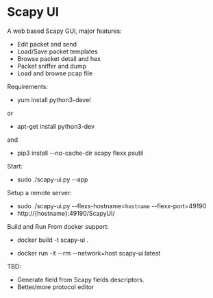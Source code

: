 # Scapy UI

A web based Scapy GUI, major features:

- Edit packet and send
- Load/Save packet templates
- Browse packet detail and hex
- Packet sniffer and dump
- Load and browse pcap file

Requirements:

- yum install python3-devel

or

- apt-get install python3-dev

and

- pip3 install --no-cache-dir scapy flexx psutil

Start:

- sudo ./scapy-ui.py --app

Setup a remote server:

- sudo ./scapy-ui.py --flexx-hostname=`hostname` --flexx-port=49190
- http://{hostname}:49190/ScapyUI/

Build and Run From docker support:

- docker build -t scapy-ui .

- docker run -it --rm --network=host scapy-ui:latest


TBD:

- Generate field from Scapy fields descriptors.
- Better/more protocol editor
